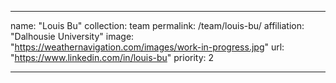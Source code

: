 ---

name: "Louis Bu"
collection: team
permalink: /team/louis-bu/
affiliation: "Dalhousie University"
image: "https://weathernavigation.com/images/work-in-progress.jpg"
url: "https://www.linkedin.com/in/louis-bu"
priority: 2

---